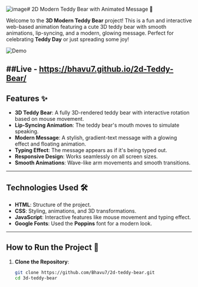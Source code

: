![image](https://github.com/user-attachments/assets/38011892-bcf9-433f-a822-1d1bd1a17eda)# 2D Modern Teddy Bear with Animated Message 🧸

Welcome to the **3D Modern Teddy Bear** project! This is a fun and interactive web-based animation featuring a cute 3D teddy bear with smooth animations, lip-syncing, and a modern, glowing message. Perfect for celebrating **Teddy Day** or just spreading some joy!

![Demo](2d-teddy-bear.png) <!-- Add a GIF or screenshot of your project here -->

##Live - https://bhavu7.github.io/2d-Teddy-Bear/
---

## Features ✨

- **3D Teddy Bear**: A fully 3D-rendered teddy bear with interactive rotation based on mouse movement.
- **Lip-Syncing Animation**: The teddy bear's mouth moves to simulate speaking.
- **Modern Message**: A stylish, gradient-text message with a glowing effect and floating animation.
- **Typing Effect**: The message appears as if it's being typed out.
- **Responsive Design**: Works seamlessly on all screen sizes.
- **Smooth Animations**: Wave-like arm movements and smooth transitions.

---

## Technologies Used 🛠️

- **HTML**: Structure of the project.
- **CSS**: Styling, animations, and 3D transformations.
- **JavaScript**: Interactive features like mouse movement and typing effect.
- **Google Fonts**: Used the **Poppins** font for a modern look.

---

## How to Run the Project 🚀

1. **Clone the Repository**:
   ```bash
   git clone https://github.com/Bhavu7/2d-teddy-bear.git
   cd 3d-teddy-bear
